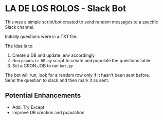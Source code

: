 # LA DE LOS ROLOS - Slack Bot

This was a simple script/bot created to send random messages to a specific Slack channel.

Initially questions were in a TXT file.

The idea is to:
1. Create a DB and update .env accordingly
2. Run `populate_DB.py` script to create and populate the questions table
3. Set a CRON JOB to run `bot.py`

The bot will run, look for a random row only if it hasn't been sent before. Send the question to slack and then mark it as sent. 

## Potential Enhancements
- Add: Try Except
- Improve DB creation and population
